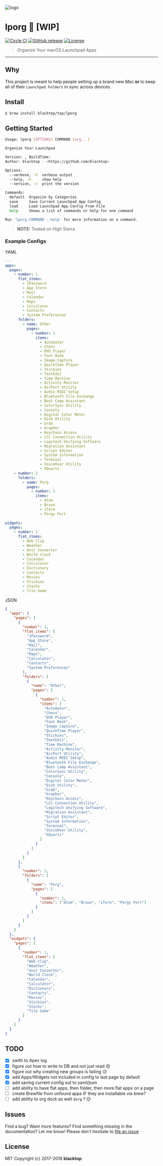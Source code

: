 ![logo](https://github.com/blacktop/lporg/raw/master/porg.jpeg)

# lporg :construction: [WIP]

[![Circle CI](https://circleci.com/gh/blacktop/lporg.png?style=shield)](https://circleci.com/gh/blacktop/lporg) [![GitHub release](https://img.shields.io/github/release/blacktop/lporg.svg)](https://github.com/https://github.com/blacktop/lporg/releases/releases) [![License](http://img.shields.io/:license-mit-blue.svg)](http://doge.mit-license.org)

> Organize Your macOS Launchpad Apps

--------------------------------------------------------------------------------

## Why

This project is meant to help people setting up a brand new Mac **or** to keep all of their `Launchpad Folders` in sync across devices.

## Install

```sh
$ brew install blacktop/tap/lporg
```

## Getting Started

```sh
Usage: lporg [OPTIONS] COMMAND [arg...]

Organize Your Launchpad

Version: , BuildTime:
Author: blacktop - <https://github.com/blacktop>

Options:
  --verbose, -V  verbose output
  --help, -h     show help
  --version, -v  print the version

Commands:
  default  Organize by Categories
  save     Save Current Launchpad App Config
  load     Load Launchpad App Config From File
  help     Shows a list of commands or help for one command

Run 'lporg COMMAND --help' for more information on a command.
```

> **NOTE:** Tested on High Sierra

### Example Configs

YAML

```yaml
---
apps:
  pages:
    - number: 1
      flat_items:
        - 1Password
        - App Store
        - Mail
        - Calendar
        - Maps
        - Calculator
        - Contacts
        - System Preferences
      folders:
        - name: Other
          pages:
            - number: 1        
              items:
                - Automator
                - Chess
                - DVD Player
                - Font Book
                - Image Capture
                - QuickTime Player
                - Stickies
                - TextEdit
                - Time Machine
                - Activity Monitor
                - AirPort Utility
                - Audio MIDI Setup
                - Bluetooth File Exchange
                - Boot Camp Assistant
                - ColorSync Utility
                - Console
                - Digital Color Meter
                - Disk Utility
                - Grab
                - Grapher
                - Keychain Access
                - LCC Connection Utility
                - Logitech Unifying Software
                - Migration Assistant
                - Script Editor
                - System Information
                - Terminal
                - VoiceOver Utility
                - XQuartz     
    - number: 2
      folders:
        - name: Porg
          pages:
            - number: 1        
              items:
                - Atom
                - Brave
                - iTerm
                - Porgy Port
    
widgets:
  pages:
    - number: 1
      flat_items:
        - Web Clip
        - Weather
        - Unit Converter
        - World Clock
        - Calendar
        - Calculator
        - Dictionary
        - Contacts
        - Movies
        - Stickies
        - Stocks
        - Tile Game
```

JSON

```json
{
  "apps": {
    "pages": [
      {
        "number": 1,
        "flat_items": [
          "1Password",
          "App Store",
          "Mail",
          "Calendar",
          "Maps",
          "Calculator",
          "Contacts",
          "System Preferences"
        ],
        "folders": [
          {
            "name": "Other",
            "pages": [
              {
                "number": 1,
                "items": [
                  "Automator",
                  "Chess",
                  "DVD Player",
                  "Font Book",
                  "Image Capture",
                  "QuickTime Player",
                  "Stickies",
                  "TextEdit",
                  "Time Machine",
                  "Activity Monitor",
                  "AirPort Utility",
                  "Audio MIDI Setup",
                  "Bluetooth File Exchange",
                  "Boot Camp Assistant",
                  "ColorSync Utility",
                  "Console",
                  "Digital Color Meter",
                  "Disk Utility",
                  "Grab",
                  "Grapher",
                  "Keychain Access",
                  "LCC Connection Utility",
                  "Logitech Unifying Software",
                  "Migration Assistant",
                  "Script Editor",
                  "System Information",
                  "Terminal",
                  "VoiceOver Utility",
                  "XQuartz"
                ]
              }
            ]
          }
        ]
      },
      {
        "number": 2,
        "folders": [
          {
            "name": "Porg",
            "pages": [
              {
                "number": 1,
                "items": ["Atom", "Brave", "iTerm", "Porgy Port"]
              }
            ]
          }
        ]
      }
    ]
  },
  "widgets": {
    "pages": [
      {
        "number": 1,
        "flat_items": [
          "Web Clip",
          "Weather",
          "Unit Converter",
          "World Clock",
          "Calendar",
          "Calculator",
          "Dictionary",
          "Contacts",
          "Movies",
          "Stickies",
          "Stocks",
          "Tile Game"
        ]
      }
    ]
  }
}
```

## TODO

- [x] swith to Apex log
- [x] figure out how to write to DB and not just read :disappointed:
- [x] figure out why creating new groups is failing :confused:
- [x] add Apps/Widgets not included in config to last page by default
- [x] add saving current config out to yaml/json
- [ ] add ability to have flat apps, then folder, then more flat apps on a page
- [ ] create Brewfile from unfound apps IF they are installable via brew?
- [ ] add ability to org dock as well `dorg` ? :wink:

## Issues

Find a bug? Want more features? Find something missing in the documentation? Let me know! Please don't hesitate to [file an issue](https://github.com/blacktop/lporg/issues/new)

## License

MIT Copyright (c) 2017-2018 **blacktop**

